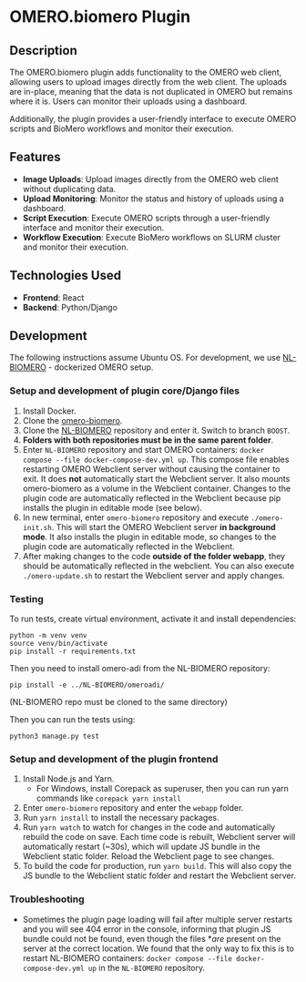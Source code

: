 # OMERO.biomero Plugin

## Description

The OMERO.biomero plugin adds functionality to the OMERO web client, allowing users to upload images directly from the web client. The uploads are in-place, meaning that the data is not duplicated in OMERO but remains where it is. Users can monitor their uploads using a dashboard.

Additionally, the plugin provides a user-friendly interface to execute OMERO scripts and BioMero workflows and monitor their execution.

## Features

- **Image Uploads**: Upload images directly from the OMERO web client without duplicating data.
- **Upload Monitoring**: Monitor the status and history of uploads using a dashboard.
- **Script Execution**: Execute OMERO scripts through a user-friendly interface and monitor their execution.
- **Workflow Execution**: Execute BioMero workflows on SLURM cluster and monitor their execution.

## Technologies Used

- **Frontend**: React
- **Backend**: Python/Django

## Development

The following instructions assume Ubuntu OS.
For development, we use [NL-BIOMERO](https://github.com/Cellular-Imaging-Amsterdam-UMC/NL-BIOMERO) - dockerized OMERO setup.

### Setup and development of plugin core/Django files

1. Install Docker.
2. Clone the [omero-biomero](https://github.com/Cellular-Imaging-Amsterdam-UMC/omero-biomero.git).
3. Clone the [NL-BIOMERO](https://github.com/Cellular-Imaging-Amsterdam-UMC/NL-BIOMERO) repository and enter it. Switch to branch `BOOST`.
4. **Folders with both repositories must be in the same parent folder**.
5. Enter `NL-BIOMERO` repository and start OMERO containers: `docker compose --file docker-compose-dev.yml up`. This compose file enables restarting OMERO Webclient server without causing the container to exit. It does **not** automatically start the Webclient server. It also mounts omero-biomero as a volume in the Webclient container. Changes to the plugin code are automatically reflected in the Webclient because pip installs the plugin in editable mode (see below).
6. In new terminal, enter `omero-biomero` repository and execute `./omero-init.sh`. This will start the OMERO Webclient server **in background mode**. It also installs the plugin in editable mode, so changes to the plugin code are automatically reflected in the Webclient.
7. After making changes to the code **outside of the folder webapp**, they should be automatically reflected in the webclient. You can also execute `./omero-update.sh` to restart the Webclient server and apply changes.

### Testing

To run tests, create virtual environment, activate it and install dependencies:

```
python -m venv venv
source venv/bin/activate
pip install -r requirements.txt
```

Then you need to install omero-adi from the NL-BIOMERO repository:

```
pip install -e ../NL-BIOMERO/omeroadi/
```

(NL-BIOMERO repo must be cloned to the same directory)

Then you can run the tests using:

```
python3 manage.py test
```

### Setup and development of the plugin frontend

1. Install Node.js and Yarn.
   - For Windows, install Corepack as superuser, then you can run yarn commands like `corepack yarn install`
2. Enter `omero-biomero` repository and enter the `webapp` folder.
3. Run `yarn install` to install the necessary packages.
4. Run `yarn watch` to watch for changes in the code and automatically rebuild the code on save. Each time code is rebuilt, Webclient server will automatically restart (~30s), which will update JS bundle in the Webclient static folder. Reload the Webclient page to see changes.
5. To build the code for production, run `yarn build`. This will also copy the JS bundle to the Webclient static folder and restart the Webclient server.

### Troubleshooting

- Sometimes the plugin page loading will fail after multiple server restarts and you will see 404 error in the console, informing that plugin JS bundle could not be found, even though the files \*_are_ present on the server at the correct location. We found that the only way to fix this is to restart NL-BIOMERO containers: `docker compose --file docker-compose-dev.yml up` in the `NL-BIOMERO` repository.
